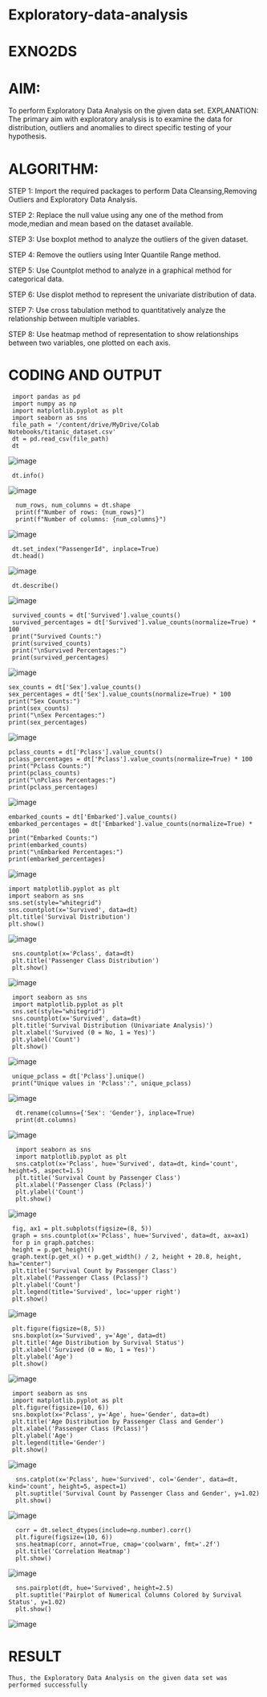 # Exploratory-data-analysis

# EXNO2DS

# AIM:


  To perform Exploratory Data Analysis on the given data set.
EXPLANATION:
The primary aim with exploratory analysis is to examine the data for distribution, outliers and anomalies to direct specific testing of your hypothesis.

# ALGORITHM:
STEP 1: Import the required packages to perform Data Cleansing,Removing Outliers and Exploratory Data Analysis.

STEP 2: Replace the null value using any one of the method from mode,median and mean based on the dataset available.

STEP 3: Use boxplot method to analyze the outliers of the given dataset.

STEP 4: Remove the outliers using Inter Quantile Range method.

STEP 5: Use Countplot method to analyze in a graphical method for categorical data.

STEP 6: Use displot method to represent the univariate distribution of data.

STEP 7: Use cross tabulation method to quantitatively analyze the relationship between multiple variables.

STEP 8: Use heatmap method of representation to show relationships between two variables, one plotted on each axis.

# CODING AND OUTPUT
     import pandas as pd
     import numpy as np
     import matplotlib.pyplot as plt
     import seaborn as sns
     file_path = '/content/drive/MyDrive/Colab Notebooks/titanic_dataset.csv' 
     dt = pd.read_csv(file_path)
     dt
  ![image](https://github.com/user-attachments/assets/6f4a7e75-6e2e-49c4-8906-ab3b90476587)
  
     dt.info()
  ![image](https://github.com/user-attachments/assets/68e5eea7-490c-465f-8d6b-c00a9bad712e)
  
      num_rows, num_columns = dt.shape
      print(f"Number of rows: {num_rows}")
      print(f"Number of columns: {num_columns}")
  ![image](https://github.com/user-attachments/assets/2ca0414f-c6d7-4bc2-abbd-55a2991e3454)
  
     dt.set_index("PassengerId", inplace=True)
     dt.head()
  ![image](https://github.com/user-attachments/assets/f555f387-d7e4-4a5e-a1e7-8ac57870ad6b)
  
     dt.describe()
  ![image](https://github.com/user-attachments/assets/4fdab13c-d9f8-42e6-8287-78c81eb200f1)
  
     survived_counts = dt['Survived'].value_counts()
     survived_percentages = dt['Survived'].value_counts(normalize=True) * 100
     print("Survived Counts:")
     print(survived_counts)
     print("\nSurvived Percentages:")
     print(survived_percentages)
  ![image](https://github.com/user-attachments/assets/3d891de6-2745-4f9f-9fa4-3c46d79ad00d)

    sex_counts = dt['Sex'].value_counts()
    sex_percentages = dt['Sex'].value_counts(normalize=True) * 100
    print("Sex Counts:")
    print(sex_counts)
    print("\nSex Percentages:")
    print(sex_percentages)
  ![image](https://github.com/user-attachments/assets/761bd8f9-79af-47a1-aff7-2795c8593937)

    pclass_counts = dt['Pclass'].value_counts()
    pclass_percentages = dt['Pclass'].value_counts(normalize=True) * 100
    print("Pclass Counts:")
    print(pclass_counts)
    print("\nPclass Percentages:")
    print(pclass_percentages)
  ![image](https://github.com/user-attachments/assets/f9e680d6-e114-4075-8740-6bb27c1588c8)

  
    embarked_counts = dt['Embarked'].value_counts()
    embarked_percentages = dt['Embarked'].value_counts(normalize=True) * 100
    print("Embarked Counts:")
    print(embarked_counts)
    print("\nEmbarked Percentages:")
    print(embarked_percentages)
  ![image](https://github.com/user-attachments/assets/e6d2074f-e839-43ab-a791-06cf9c196274)

    import matplotlib.pyplot as plt
    import seaborn as sns
    sns.set(style="whitegrid")
    sns.countplot(x='Survived', data=dt)
    plt.title('Survival Distribution')
    plt.show()
  ![image](https://github.com/user-attachments/assets/fea8152f-2eb1-4e21-a554-4bd02ab00a5b)

     sns.countplot(x='Pclass', data=dt)
     plt.title('Passenger Class Distribution')
     plt.show()
  ![image](https://github.com/user-attachments/assets/8e542d43-9cce-4523-82ed-406abfab33ed)

     import seaborn as sns
     import matplotlib.pyplot as plt
     sns.set(style="whitegrid")
     sns.countplot(x='Survived', data=dt)
     plt.title('Survival Distribution (Univariate Analysis)')
     plt.xlabel('Survived (0 = No, 1 = Yes)')
     plt.ylabel('Count')
     plt.show()
  ![image](https://github.com/user-attachments/assets/5d74dc81-8e8c-452b-886c-2b8f54071a25)

     unique_pclass = dt['Pclass'].unique()
     print("Unique values in 'Pclass':", unique_pclass)
  ![image](https://github.com/user-attachments/assets/a862cbde-fd7d-4cb8-ba37-b175572cf5b3)

      dt.rename(columns={'Sex': 'Gender'}, inplace=True)
      print(dt.columns)
  ![image](https://github.com/user-attachments/assets/f935e308-262f-4254-a644-a9bae52fe5de)

      import seaborn as sns
      import matplotlib.pyplot as plt
      sns.catplot(x='Pclass', hue='Survived', data=dt, kind='count', height=5, aspect=1.5)
      plt.title('Survival Count by Passenger Class')
      plt.xlabel('Passenger Class (Pclass)')
      plt.ylabel('Count')
      plt.show()
  ![image](https://github.com/user-attachments/assets/b467b7d0-8b8b-467c-b3e3-f9135d95775e)

     fig, ax1 = plt.subplots(figsize=(8, 5))
     graph = sns.countplot(x='Pclass', hue='Survived', data=dt, ax=ax1)
     for p in graph.patches:
     height = p.get_height()
     graph.text(p.get_x() + p.get_width() / 2, height + 20.8, height, ha="center")
     plt.title('Survival Count by Passenger Class')
     plt.xlabel('Passenger Class (Pclass)')
     plt.ylabel('Count')
     plt.legend(title='Survived', loc='upper right')
     plt.show()
  ![image](https://github.com/user-attachments/assets/b4a6be08-eb31-473c-bb6d-f35f0c88b200)

     plt.figure(figsize=(8, 5))
     sns.boxplot(x='Survived', y='Age', data=dt)
     plt.title('Age Distribution by Survival Status')
     plt.xlabel('Survived (0 = No, 1 = Yes)')
     plt.ylabel('Age')
     plt.show()
  ![image](https://github.com/user-attachments/assets/db84eff4-2fb8-4b56-bcb4-98bc5f666123)

     import seaborn as sns
     import matplotlib.pyplot as plt
     plt.figure(figsize=(10, 6))
     sns.boxplot(x='Pclass', y='Age', hue='Gender', data=dt)
     plt.title('Age Distribution by Passenger Class and Gender')
     plt.xlabel('Passenger Class (Pclass)')
     plt.ylabel('Age')
     plt.legend(title='Gender')
     plt.show()
  ![image](https://github.com/user-attachments/assets/b6190711-3831-4efe-955c-b708f7b90cb0)

      sns.catplot(x='Pclass', hue='Survived', col='Gender', data=dt, kind='count', height=5, aspect=1)
      plt.suptitle('Survival Count by Passenger Class and Gender', y=1.02)
      plt.show()
  ![image](https://github.com/user-attachments/assets/649b9721-eda3-4226-bb1e-bcac75ba0ff1)

      corr = dt.select_dtypes(include=np.number).corr()
      plt.figure(figsize=(10, 6))
      sns.heatmap(corr, annot=True, cmap='coolwarm', fmt='.2f')
      plt.title('Correlation Heatmap')
      plt.show()
  ![image](https://github.com/user-attachments/assets/a95e1dea-4296-4a24-a1c1-110a567c8504)

      sns.pairplot(dt, hue='Survived', height=2.5)
      plt.suptitle('Pairplot of Numerical Columns Colored by Survival Status', y=1.02)
      plt.show()
  ![image](https://github.com/user-attachments/assets/39afcbed-ddd6-48b9-88e7-9836215aeeaa)

 # RESULT
    Thus, the Exploratory Data Analysis on the given data set was performed successfully
